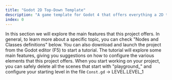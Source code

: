 ```yaml
---
title: "Godot 2D Top-Down Template"
description: "A game template for Godot 4 that offers everything a 2D top-down might need to get started."
index: 0
---
```


In this section we will explore the main features that this project offers.
In general, to learn more about a specific topic, you can check "Nodes and Classes definitions" below.
You can also download and launch the project from the Godot editor (F5) to start a tutorial. The tutorial will explore some main features, giving you suggestions on how to configure the various elements that this project offers.
When you start working on your project, you can safely delete all the scenes that start with "playground\_" and configure your starting level in the file `Const.gd` -> LEVEL.LEVEL_1